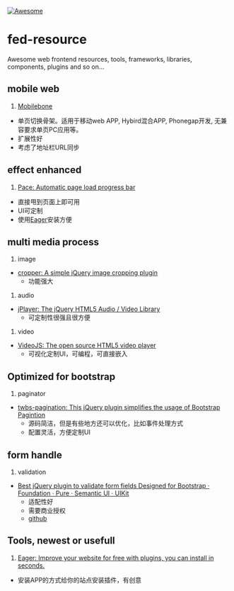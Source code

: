 [![Awesome](https://cdn.rawgit.com/sindresorhus/awesome/d7305f38d29fed78fa85652e3a63e154dd8e8829/media/badge.svg)](https://github.com/sindresorhus/awesome)
# fed-resource
Awesome web frontend resources, tools, frameworks, libraries, components,  plugins and so on...

## mobile web
1. [Mobilebone][mobilebone]
  * 单页切换骨架。适用于移动web APP, Hybird混合APP, Phonegap开发, 无兼容要求单页PC应用等。
  * 扩展性好
  * 考虑了地址栏URL同步

## effect enhanced
1. [Pace: Automatic page load progress bar][ee-pace]
  * 直接甩到页面上即可用
  * UI可定制
  * 使用[Eager][tool-eager]安装方便

## multi media process
1. image
  * [cropper: A simple jQuery image cropping plugin][mm-cropper]
    + 功能强大

1. audio
  * [jPlayer: The jQuery HTML5 Audio / Video Library][mm-jplayer]
    + 可定制性很强且很方便

1. video
  * [VideoJS: The open source HTML5 video player][mm-videojs]
    + 可视化定制UI，可编程，可直接嵌入
 
## Optimized for bootstrap
1. paginator
  * [twbs-pagination: This jQuery plugin simplifies the usage of Bootstrap Pagintion][twbs-pagination]
    + 源码简洁，但是有些地方还可以优化，比如事件处理方式
    + 配置灵活，方便定制UI
 
## form handle
1. validation
  * [Best jQuery plugin to validate form fields Designed for Bootstrap · Foundation · Pure · Semantic UI · UIKit][formvalidation]
    + 适配性好
    + 需要商业授权
    + [github](https://github.com/formvalidation/)

## Tools, newest or usefull
1. [Eager: Improve your website for free with plugins, you can install in seconds.][tool-eager]
  * 安装APP的方式给你的站点安装插件，有创意




[mobilebone]: https://github.com/zhangxinxu/mobilebone

[tool-eager]: https://eager.io/

[ee-pace]: http://github.hubspot.com/pace/docs/welcome/

[twbs-pagination]: https://github.com/esimakin/twbs-pagination

[formvalidation]: http://formvalidation.io/

[mm-cropper]: https://github.com/fengyuanchen/cropper
[mm-jplayer]: http://jplayer.org/
[mm-videojs]: http://www.videojs.com/
